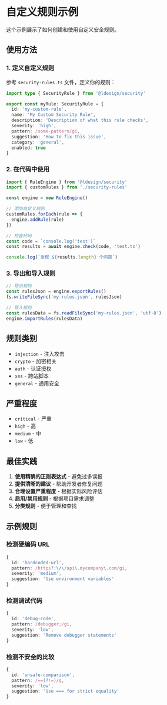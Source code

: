 # 自定义规则示例

这个示例展示了如何创建和使用自定义安全规则。

## 使用方法

### 1. 定义自定义规则

参考 `security-rules.ts` 文件，定义你的规则：

```typescript
import type { SecurityRule } from '@ldesign/security'

export const myRule: SecurityRule = {
  id: 'my-custom-rule',
  name: 'My Custom Security Rule',
  description: 'Description of what this rule checks',
  severity: 'high',
  pattern: /some-pattern/gi,
  suggestion: 'How to fix this issue',
  category: 'general',
  enabled: true
}
```

### 2. 在代码中使用

```typescript
import { RuleEngine } from '@ldesign/security'
import { customRules } from './security-rules'

const engine = new RuleEngine()

// 添加自定义规则
customRules.forEach(rule => {
  engine.addRule(rule)
})

// 检查代码
const code = `console.log('test')`
const results = await engine.check(code, 'test.ts')

console.log(`发现 ${results.length} 个问题`)
```

### 3. 导出和导入规则

```typescript
// 导出规则
const rulesJson = engine.exportRules()
fs.writeFileSync('my-rules.json', rulesJson)

// 导入规则
const rulesData = fs.readFileSync('my-rules.json', 'utf-8')
engine.importRules(rulesData)
```

## 规则类别

- `injection` - 注入攻击
- `crypto` - 加密相关
- `auth` - 认证授权
- `xss` - 跨站脚本
- `general` - 通用安全

## 严重程度

- `critical` - 严重
- `high` - 高
- `medium` - 中
- `low` - 低

## 最佳实践

1. **使用精确的正则表达式** - 避免过多误报
2. **提供清晰的建议** - 帮助开发者修复问题
3. **合理设置严重程度** - 根据实际风险评估
4. **启用/禁用规则** - 根据项目需求调整
5. **分类规则** - 便于管理和查找

## 示例规则

### 检测硬编码 URL

```typescript
{
  id: 'hardcoded-url',
  pattern: /https?:\/\/api\.mycompany\.com/gi,
  severity: 'medium',
  suggestion: 'Use environment variables'
}
```

### 检测调试代码

```typescript
{
  id: 'debug-code',
  pattern: /debugger;/gi,
  severity: 'low',
  suggestion: 'Remove debugger statements'
}
```

### 检测不安全的比较

```typescript
{
  id: 'unsafe-comparison',
  pattern: /==(?!=)/g,
  severity: 'low',
  suggestion: 'Use === for strict equality'
}
```

